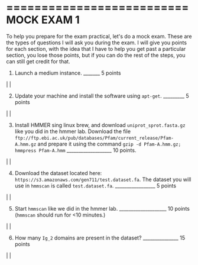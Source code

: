==========================
MOCK EXAM 1
==========================

To help you prepare for the exam practical, let's do a mock exam. These are the types of questions I will ask you during the exam. I will give you points for each section, with the idea that I have to help you get past a particular section, you lose those points, but if you can do the rest of the steps, you can still get credit for that.



1. Launch a medium instance.  _______ 5 points

|
|

2. Update your machine and install the software using ``apt-get``. _________ 5 points

|
|

3. Install HMMER sing linux brew, and download `uniprot_sprot.fasta.gz` like you did in the hmmer lab. Download the file `ftp://ftp.ebi.ac.uk/pub/databases/Pfam/current_release/Pfam-A.hmm.gz` and prepare it using the command `gzip -d Pfam-A.hmm.gz; hmmpress Pfam-A.hmm` ___________________ 10 points.

|
|

4. Download the dataset located here: ``https://s3.amazonaws.com/gen711/test.dataset.fa``. The dataset you will use in ``hmmscan`` is called ``test.dataset.fa``.  _________________ 5 points

|
|

5. Start ``hmmscan`` like we did in the hmmer lab.  ____________________ 10 points (``hmmscan`` should run for <10 minutes.)

|
|

6. How many ``Ig_2`` domains are present in the dataset? _______________ 15 points

|
|
